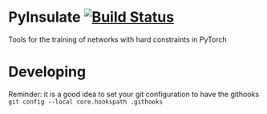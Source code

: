 # PyInsulate [![Build Status](https://travis-ci.com/gelijergensen/pyinsulate.svg?token=JdexHmEcyj7BDKQEoi8S&branch=master)](https://travis-ci.com/gelijergensen/pyinsulate)
Tools for the training of networks with hard constraints in PyTorch


# Developing

Reminder: it is a good idea to set your git configuration to have the githooks
`git config --local core.hookspath .githooks`

